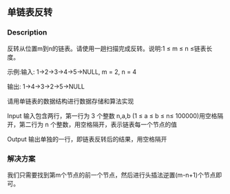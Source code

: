 ## 单链表反转
### Description

反转从位置m到n的链表。请使用一趟扫描完成反转。说明:1 ≤ m ≤ n ≤链表长度。

示例:输入: 1->2->3->4->5->NULL, m = 2, n = 4

输出: 1->4->3->2->5->NULL

请用单链表的数据结构进行数据存储和算法实现

Input
输入包含两行，第一行为 3 个整数 n,a,b (1 ≤ a ≤ b ≤ n≤ 100000)用空格隔开，第二行为 n 个整数，用空格隔开，表示链表每一个节点的值

Output
输出单独的一行，即链表反转后的结果，用空格隔开


### 解决方案
我们只需要找到第m个节点的前一个节点，然后进行头插法逆置(m-n+1)个节点即可。